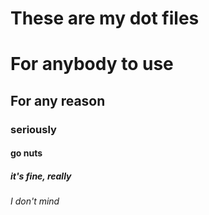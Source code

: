 # These are my dot files

# For anybody to use 

## For any reason

### seriously

#### go nuts 

##### it's fine, really

###### I don't mind
